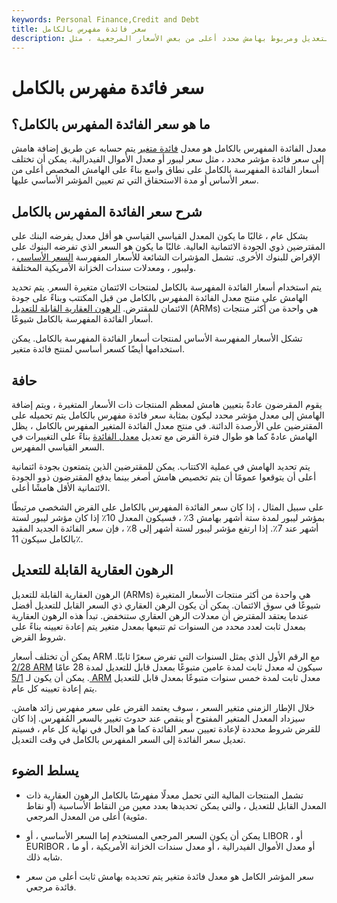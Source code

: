 ```yaml
---
keywords: Personal Finance,Credit and Debt
title: سعر فائدة مفهرس بالكامل
description: يتم تعريف سعر الفائدة المفهرس بالكامل على أنه سعر فائدة قابل للتعديل ومربوط بهامش محدد أعلى من بعض الأسعار المرجعية ، مثل LIBOR.
---
```


# سعر فائدة مفهرس بالكامل
## ما هو سعر الفائدة المفهرس بالكامل؟

معدل الفائدة المفهرس بالكامل هو معدل [فائدة متغير](/variableinterestrate) يتم حسابه عن طريق إضافة هامش إلى سعر فائدة مؤشر محدد ، مثل سعر ليبور أو معدل الأموال الفيدرالية. يمكن أن تختلف أسعار الفائدة المفهرسة بالكامل على نطاق واسع بناءً على الهامش المخصص أعلى من سعر الأساس أو مدة الاستحقاق التي تم تعيين المؤشر الأساسي عليها.

## شرح سعر الفائدة المفهرس بالكامل

بشكل عام ، غالبًا ما يكون المعدل القياسي القياسي هو أقل معدل يفرضه البنك على المقترضين ذوي الجودة الائتمانية العالية. غالبًا ما يكون هو السعر الذي تفرضه البنوك على الإقراض للبنوك الأخرى. تشمل المؤشرات الشائعة للأسعار المفهرسة [السعر الأساسي](/primerate) ، وليبور ، ومعدلات سندات الخزانة الأمريكية المختلفة.

يتم استخدام أسعار الفائدة المفهرسة بالكامل لمنتجات الائتمان متغيرة السعر. يتم تحديد الهامش على منتج معدل الفائدة المفهرس بالكامل من قبل المكتتب وبناءً على جودة الائتمان للمقترض. [الرهون العقارية القابلة للتعديل](/arm) (ARMs) هي واحدة من أكثر منتجات أسعار الفائدة المفهرسة بالكامل شيوعًا.

تشكل الأسعار المفهرسة الأساس لمنتجات أسعار الفائدة المفهرسة بالكامل. يمكن استخدامها أيضًا كسعر أساسي لمنتج فائدة متغير.

## حافة

يقوم المقرضون عادةً بتعيين هامش لمعظم المنتجات ذات الأسعار المتغيرة ، ويتم إضافة الهامش إلى معدل مؤشر محدد ليكون بمثابة سعر فائدة مفهرس بالكامل يتم تحميله على المقترضين على الأرصدة الدائنة. في منتج معدل الفائدة المتغير المفهرس بالكامل ، يظل الهامش عادةً كما هو طوال فترة القرض مع تعديل [معدل الفائدة](/interestrate) بناءً على التغييرات في السعر القياسي المفهرس.

يتم تحديد الهامش في عملية الاكتتاب. يمكن للمقترضين الذين يتمتعون بجودة ائتمانية أعلى أن يتوقعوا عمومًا أن يتم تخصيص هامش أصغر بينما يدفع المقترضون ذوو الجودة الائتمانية الأقل هامشًا أعلى.

على سبيل المثال ، إذا كان سعر الفائدة المفهرس بالكامل على القرض الشخصي مرتبطًا بمؤشر ليبور لمدة ستة أشهر بهامش 3٪ ، فسيكون المعدل 10٪ إذا كان مؤشر ليبور لستة أشهر عند 7٪. إذا ارتفع مؤشر ليبور لستة أشهر إلى 8٪ ، فإن سعر الفائدة الجديد المقيد بالكامل سيكون 11٪.

## الرهون العقارية القابلة للتعديل

الرهون العقارية القابلة للتعديل (ARMs) هي واحدة من أكثر منتجات الأسعار المتغيرة شيوعًا في سوق الائتمان. يمكن أن يكون الرهن العقاري ذي السعر القابل للتعديل أفضل عندما يعتقد المقترض أن معدلات الرهن العقاري ستنخفض. تبدأ هذه الرهون العقارية بمعدل ثابت لعدد محدد من السنوات ثم تتبعها بمعدل متغير يتم إعادة تعيينه بناءً على شروط القرض.

يمكن أن تختلف أسعار ARM مع الرقم الأول الذي يمثل السنوات التي تفرض سعرًا ثابتًا. [2/28 ARM](/228arm) سيكون له معدل ثابت لمدة عامين متبوعًا بمعدل قابل للتعديل لمدة 28 عامًا . يمكن أن يكون لـ [5/1 ARM](/5-1_arm) معدل ثابت لمدة خمس سنوات متبوعًا بمعدل قابل للتعديل يتم إعادة تعيينه كل عام.

خلال الإطار الزمني متغير السعر ، سوف يعتمد القرض على سعر مفهرس زائد هامش. سيزداد المعدل المتغير المفتوح أو ينقص عند حدوث تغيير بالسعر المُفهرس. إذا كان للقرض شروط محددة لإعادة تعيين سعر الفائدة كما هو الحال في نهاية كل عام ، فسيتم تعديل سعر الفائدة إلى السعر المفهرس بالكامل في وقت التعديل.

## يسلط الضوء

- تشمل المنتجات المالية التي تحمل معدلًا مفهرسًا بالكامل الرهون العقارية ذات المعدل القابل للتعديل ، والتي يمكن تحديدها بعدد معين من النقاط الأساسية (أو نقاط مئوية) أعلى من المعدل المرجعي.

- يمكن أن يكون السعر المرجعي المستخدم إما السعر الأساسي ، أو LIBOR ، أو EURIBOR ، أو معدل الأموال الفيدرالية ، أو معدل سندات الخزانة الأمريكية ، أو ما شابه ذلك.

- سعر المؤشر الكامل هو معدل فائدة متغير يتم تحديده بهامش ثابت أعلى من سعر فائدة مرجعي.

